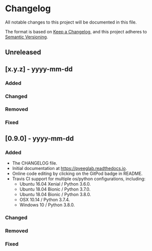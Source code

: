 # Changelog
All notable changes to this project will be documented in this file.

The format is based on [Keep a Changelog](https://keepachangelog.com/en/1.0.0/),
and this project adheres to [Semantic Versioning](https://semver.org/spec/v2.0.0.html).

## Unreleased

## [x.y.z] - yyyy-mm-dd
### Added
### Changed
### Removed
### Fixed

## [0.9.0] - yyyy-mm-dd
### Added
* The CHANGELOG file.
* Initial documentation at https://pyeeglab.readthedocs.io.
* Online code editing by clicking on the GitPod badge in README.
* Travis CI support for multiple os/python configurations, including:
    * Ubuntu 16.04 Xenial / Python 3.6.0.
    * Ubuntu 18.04 Bionic / Python 3.7.0.
    * Ubuntu 18.04 Bionic / Python 3.8.0.
    * OSX 10.14 / Python 3.7.4.
    * Windows 10 / Python 3.8.0.

### Changed
### Removed
### Fixed
